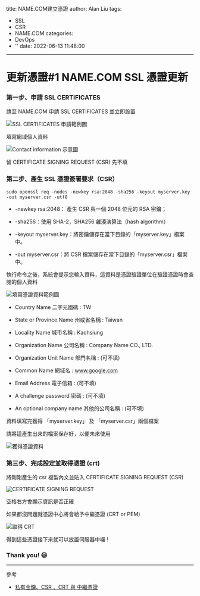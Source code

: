 title: NAME.COM建立憑證
author: Alan Liu
tags:
  - SSL
  - CSR
  - NAME.COM
categories:
  - DevOps
  - ''
date: 2022-06-13 11:48:00
---
# 更新憑證#1 NAME.COM SSL 憑證更新

### 第一步、申請 SSL CERTIFICATES 

請至 NAME.COM 申請 SSL CERTIFICATES 並立即設置

![SSL CERTIFICATES 申請範例圖](1655101790321.jpg)

填寫網域個人資料

![Contact information 示意圖](1655101880682.jpg)

留 CERTIFICATE SIGNING REQUEST (CSR) 先不填


### 第二步、產生 SSL 憑證簽署要求（CSR）

```Linux=
sudo openssl req -nodes -newkey rsa:2048 -sha256 -keyout myserver.key -out myserver.csr -utf8
```

* -newkey rsa:2048： 產生 CSR 與一個 2048 位元的 RSA 密鑰；

* -sha256：使用 SHA-2，SHA256 雜湊演算法（hash algorithm）

* -keyout myserver.key：將密鑰儲存在當下目錄的「myserver.key」檔案中。

* -out myserver.csr：將 CSR 檔案儲存在當下目錄的「myserver.csr」檔案中。

執行命令之後，系統會提示您輸入資料，這資料是憑證驗證單位在驗證憑證時會查閱的個人資料

![填寫憑證資料範例圖](1655109081353.jpg)

* Country Name 二字元國碼 : TW

* State or Province Name 州或省名稱 : Taiwan

* Locality Name 城市名稱 : Kaohsiung

* Organization Name 公司名稱 : Company Name CO., LTD.

* Organization Unit Name 部門名稱 : (可不填)

* Common Name 網域名 : www.google.com

* Email Address 電子信箱 : (可不填)

* A challenge password 密碼 : (可不填)

* An optional company name 其他的公司名稱 : (可不填)

資料填寫完獲得 「myserver.key」 及 「myserver.csr」兩個檔案

請將這產生出來的檔案保存好，以便未來使用

![獲得憑證資料](1655110345826.jpg)

### 第三步、完成設定並取得憑證 (crt)

將剛剛產生的 csr 複製內文並貼入 CERTIFICATE SIGNING REQUEST (CSR)

![CERTIFICATE SIGNING REQUEST](1655111563482.jpg)

空格右方會顯示資訊是否正確

如果都沒問題就憑證中心將會給予中繼憑證 (CRT or PEM)

![取得 CRT](1655111920824.jpg)


得到這些憑證接下來就可以放置伺服器中囉 !


### Thank you! :smile:
---

參考

- [私有金鑰、CSR 、CRT 與 中繼憑證](https://haway.30cm.gg/ssl-key-csr-crt-pem/)